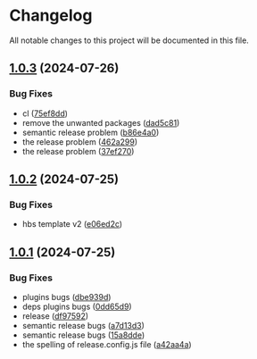 # Changelog

All notable changes to this project will be documented in this file.

## [1.0.3](https://github.com/nsgpriyanshu/nsdemo/compare/v1.0.2...v1.0.3) (2024-07-26)


### Bug Fixes

* cl ([75ef8dd](https://github.com/nsgpriyanshu/nsdemo/commit/75ef8dd64ad1113f5c75a398f32fb584e8e045ce))
* remove the unwanted packages ([dad5c81](https://github.com/nsgpriyanshu/nsdemo/commit/dad5c815c0db9c21a3dbeb131f266b8e63ff8d3f))
* semantic release problem ([b86e4a0](https://github.com/nsgpriyanshu/nsdemo/commit/b86e4a01327d8124231ef00b92a07ef25b2870e4))
* the release problem ([462a299](https://github.com/nsgpriyanshu/nsdemo/commit/462a2994a7b949ffbd199104041fe9004926fd2b))
* the release problem ([37ef270](https://github.com/nsgpriyanshu/nsdemo/commit/37ef270b31eee97ad86fa8d7c5f7323c84ca61e4))

## [1.0.2](https://github.com/nsgpriyanshu/nsdemo/compare/v1.0.1...v1.0.2) (2024-07-25)


### Bug Fixes

* hbs template v2 ([e06ed2c](https://github.com/nsgpriyanshu/nsdemo/commit/e06ed2c57def9d03d5b8f26b4746adb26e51a59f))

## [1.0.1](https://github.com/nsgpriyanshu/nsdemo/compare/v1.0.0...v1.0.1) (2024-07-25)


### Bug Fixes

*  plugins bugs ([dbe939d](https://github.com/nsgpriyanshu/nsdemo/commit/dbe939ddebcd7f1e51d112cce2bba13a6bc6c6e3))
* deps plugins bugs ([0dd65d9](https://github.com/nsgpriyanshu/nsdemo/commit/0dd65d97d3f620433a753b6ac1f7bca5b7cef1f5))
* release ([df97592](https://github.com/nsgpriyanshu/nsdemo/commit/df9759296a9f8384227afdfe99f1ea65193ee4d6))
* semantic release bugs ([a7d13d3](https://github.com/nsgpriyanshu/nsdemo/commit/a7d13d3d87b02eeeef61d8240254c16d0b92fa82))
* semantic release bugs ([15a8dde](https://github.com/nsgpriyanshu/nsdemo/commit/15a8ddeacd75c8825680dc5d8ee3de6fa2af2310))
* the spelling of release.config.js file ([a42aa4a](https://github.com/nsgpriyanshu/nsdemo/commit/a42aa4a5a4842f3adac867d504742b39c20436f0))
